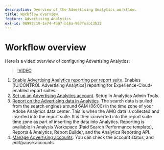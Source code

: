 ```yaml
---
description: Overview of the Advertising Analytics workflow.
title: Workflow overview
feature: Advertising Analytics
exl-id: 00993c19-1e74-4a97-b16a-967feab13b32
---
```

# Workflow overview

Here is a video overview of configuring Advertising Analytics:

>[!VIDEO](https://video.tv.adobe.com/v/23119/?quality=12)

1. [Enable Advertising Analytics reporting per report suite](/help/integrate/c-advertising-analytics/c-adanalytics-workflow/aa-provision-rs.md). Enables [!UICONTROL Advertising Analytics] reporting for Experience-Cloud-enabled report suites.
2. [Set up an Advertising Analytics account](/help/integrate/c-advertising-analytics/c-adanalytics-workflow/aa-create-ad-account.md). Setup in Analytics Admin Tools.
3. [Report on the Advertising data in Analytics](/help/integrate/c-advertising-analytics/c-adanalytics-workflow/aa-report-ad-data-an.md). The search data is pulled from the search engines around 6AM (06:00) in the time zone of your Adobe Analytics data center. This is when the AMO data is collected and inserted into the report suite. It is then converted into the report suite time zone as part of inserting the data into Analytics. Reporting is available in Analysis Workspace (Paid Search Performance template), Reports & Analytics, Report Builder, and the Analytics Reporting API.
4. [Manage Advertising accounts](/help/integrate/c-advertising-analytics/c-adanalytics-workflow/aa-manage-ad-accounts.md). You can check the account status, and edit/pause accounts.
